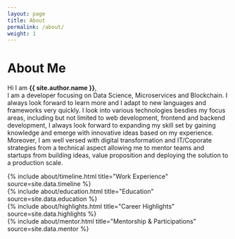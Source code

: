 ```yaml
---
layout: page
title: About
permalink: /about/
weight: 1
---
```


# **About Me**

Hi I am **{{ site.author.name }}**,<br>
I am a developer focusing on Data Science, Microservices and Blockchain. I always look forward to learn more and I adapt to new languages and frameworks very quickly. I look into various technologies besdies my focus areas, including but not limited to web development, frontend and backend development, I always look forward to expanding my skill set by gaining knowledge and emerge with innovative ideas based on my experience. Moreover, I am well versed with digital transformation and IT/Coporate strategies from a technical aspect allowing me to mentor teams and startups from building ideas, value proposition and deploying the solution to a production scale.

<div class="row">
{% include about/timeline.html title="Work Experience" source=site.data.timeline %}
</div>

<div class="row">
{% include about/education.html title="Education" source=site.data.education %}
</div>

<div class="row">
{% include about/highlights.html title="Career Highlights" source=site.data.highlights %}
</div>

<div class="row">
{% include about/mentor.html title="Mentorship & Participations" source=site.data.mentor %}
</div>